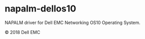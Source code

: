# napalm-dellos10


NAPALM driver for Dell EMC Networking OS10 Operating System.


© 2018 Dell EMC 
